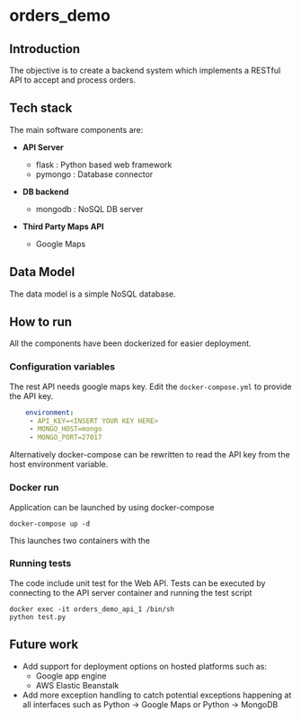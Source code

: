 # orders_demo

## Introduction

The objective is to create a backend system which implements a RESTful API to accept and process orders.

## Tech stack

The main software components are:

* **API Server** 
    * flask : Python based web framework
    * pymongo : Database connector

* **DB backend**
    * mongodb : NoSQL DB server

* **Third Party Maps API**
    * Google Maps

## Data Model

The data model is a simple NoSQL database. 

## How to run

All the components have been dockerized for easier deployment. 

### Configuration variables

The  rest API needs google maps key. Edit the `docker-compose.yml` to provide the API key. 

```yaml
    environment:
     - API_KEY=<INSERT YOUR KEY HERE>
     - MONGO_HOST=mongo
     - MONGO_PORT=27017
```


Alternatively docker-compose can be rewritten to read the API key from the host environment variable.

### Docker run

Application can be launched by using docker-compose

    docker-compose up -d

This launches two containers with the 

### Running tests

The code include unit test for the Web API. Tests can be executed by connecting  to the API server container and running the test script

    docker exec -it orders_demo_api_1 /bin/sh
    python test.py

## Future work

* Add support for deployment options on hosted platforms such as:
    * Google app engine 
    * AWS Elastic Beanstalk
* Add more exception handling to catch potential exceptions happening at all interfaces such as Python -> Google Maps or Python -> MongoDB